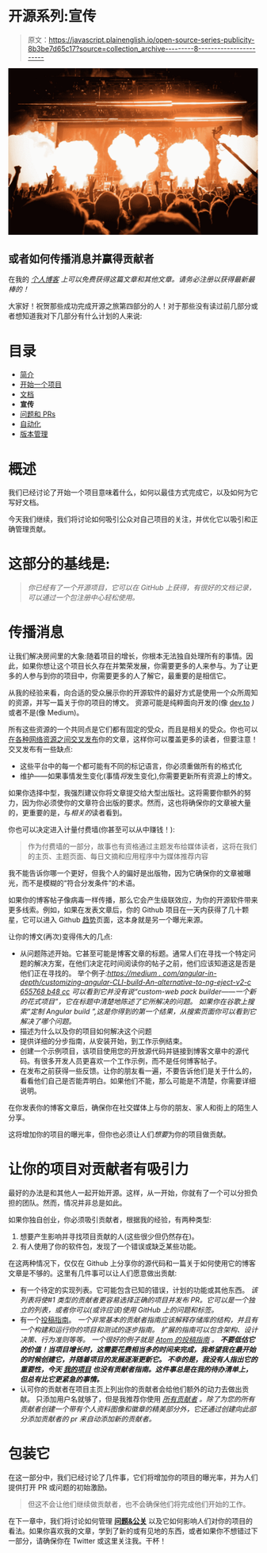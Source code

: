 # 开源系列:宣传

> 原文：<https://javascript.plainenglish.io/open-source-series-publicity-8b3be7d65c17?source=collection_archive---------8----------------------->

![](img/4e253b8f15b9b266f4e835eb5461bd6b.png)

## 或者如何传播消息并赢得贡献者

在我的 [*个人博客*](https://www.justjeb.com/blog) *上可以免费获得这篇文章和其他文章。请务必注册以获得最新最棒的！*

大家好！祝贺那些成功完成开源之旅第四部分的人！对于那些没有读过前几部分或者想知道我对下几部分有什么计划的人来说:

# 目录

*   [简介](https://medium.com/@justjeb/owning-an-open-source-part-1-b63abc60236)
*   [开始一个项目](https://medium.com/@justjeb/owning-an-open-source-project-part-2-2b55810aeb8)
*   [文档](https://medium.com/@justjeb/open-source-series-documentation-96ed1420ce81)
*   **宣传**
*   [问题和 PRs](https://medium.com/@justjeb/open-source-series-issues-and-prs-8cb1de880fd4)
*   [自动化](https://medium.com/@justjeb/open-source-series-automation-fe826e365b54)
*   [版本管理](https://justjeb.medium.com/open-source-series-version-management-dc91424aa63d)

# 概述

我们已经讨论了开始一个项目意味着什么，如何以最佳方式完成它，以及如何为它写好文档。

今天我们继续，我们将讨论如何吸引公众对自己项目的关注，并优化它以吸引和正确管理贡献。

# 这部分的基线是:

> *你已经有了一个开源项目，它可以在 GitHub 上获得，有很好的文档记录，可以通过一个包注册中心轻松使用。*

# 传播消息

让我们解决房间里的大象:随着项目的增长，你根本无法独自处理所有的事情。因此，如果你想让这个项目长久存在并繁荣发展，你需要更多的人来参与。为了让更多的人参与到你的项目中，你需要更多的人了解它，最重要的是相信它。

从我的经验来看，向合适的受众展示你的开源软件的最好方式是使用一个众所周知的资源，并写一篇关于你的项目的博文。
资源可能是纯粹面向开发的(像 [dev.to](https://dev.to/) *)* 或者不是(像 Medium)。

所有这些资源的一个共同点是它们都有固定的受众，而且是相关的受众。你也可以[在各种网络资源之间交叉发布](https://en.wikipedia.org/wiki/Crossposting)你的文章，这样你可以覆盖更多的读者，但要注意！交叉发布有一些缺点:

*   这些平台中的每一个都可能有不同的标记语言，你必须重做所有的格式化
*   维护——如果事情发生变化(事情*将*发生变化),你需要更新所有资源上的博文。

如果你选择中型，我强烈建议你将文章提交给大型出版社。这将需要你额外的努力，因为你必须使你的文章符合出版的要求。然而，这也将确保你的文章被大量的，更重要的是，与*相关的*读者看到。

你也可以决定进入计量付费墙(你甚至可以从中赚钱！):

> 作为付费墙的一部分，故事也有资格通过主题发布给媒体读者，这将在我们的主页、主题页面、每日文摘和应用程序中为媒体推荐内容

我不能告诉你哪一个更好，但我个人的偏好是出版物，因为它确保你的文章被曝光，而不是模糊的“符合分发条件”的术语。

如果你的博客帖子像病毒一样传播，那么它会产生级联效应，为你的开源软件带来更多线索。例如，如果在发表文章后，你的 Github 项目在一天内获得了几十颗星，它可以进入 Github [趋势](https://github.com/trending)页面，这本身就是另一个曝光来源。

让你的博文(再次)变得伟大的几点:

*   从问题陈述开始。它甚至可能是博客文章的标题。通常人们在寻找一个特定问题的解决方案，在他们决定花时间阅读你的帖子之前，他们应该知道这是否是他们正在寻找的。
    举个例子:[*https://medium . com/angular-in-depth/customizing-angular-CLI-build-An-alternative-to-ng-eject-v2-c 655768 b48 cc*](https://medium.com/angular-in-depth/customizing-angular-cli-build-an-alternative-to-ng-eject-v2-c655768b48cc) *可以看到它并没有说“custom-web pack builder——一个新的花式项目”，它在标题中清楚地陈述了它所解决的问题。
    如果你在谷歌上搜索“定制 Angular build ”,这是你得到的第一个结果，从搜索页面你可以看到它解决了哪个问题。*
*   描述为什么以及你的项目如何解决这个问题
*   提供详细的分步指南，从安装开始，到工作示例结束。
*   创建一个示例项目，该项目使用您的开放源代码并链接到博客文章中的源代码。有很多开发人员更喜欢一个工作示例，而不是任何博客帖子。
*   在发布之前获得一些反馈。让你的朋友看一遍，不要告诉他们是关于什么的，看看他们自己是否能弄明白。如果他们不能，那么可能是不清楚，你需要详细说明。

在你发表你的博客文章后，确保你在社交媒体上与你的朋友、家人和街上的陌生人分享。

这将增加你的项目的曝光率，但你也必须让人们*想要*为你的项目做贡献。

# 让你的项目对贡献者有吸引力

最好的办法是和其他人一起开始开源。这样，从一开始，你就有了一个可以分担负担的团队。然而，情况并非总是如此。

如果你独自创业，你必须吸引贡献者，根据我的经验，有两种类型:

1.  想要产生影响并寻找项目贡献的人(这些很少但仍然存在)。
2.  有人使用了你的软件包，发现了一个错误或缺乏某些功能。

在这两种情况下，仅仅在 Github 上分享你的源代码和一篇关于如何使用它的博客文章是不够的。这里有几件事可以让人们愿意做出贡献:

*   有一个待定的实现列表。它可能包含已知的错误，计划的功能或其他东西。
    *该列表将使#1 类型的贡献者更容易选择正确的项目并发布 PR。它可以是一个独立的列表，或者你可以(或许应该)使用 GitHub 上的问题和标签。*
*   有一个[投稿指南](https://help.github.com/en/github/building-a-strong-community/setting-guidelines-for-repository-contributors)。
    *一个非常基本的贡献者指南应该解释存储库的结构，并且有一个构建和运行你的项目和测试的逐步指南。
    扩展的指南可以包含架构、设计决策、行为准则等等。
    一个很好的例子就是* [*Atom 的投稿指南*](https://github.com/atom/atom/blob/master/CONTRIBUTING.md) *。* ***不要低估它的价值！当项目增长时，这需要花费相当多的时间来完成，我希望我在最开始的时候创建它，并随着项目的发展逐渐更新它。
    不幸的是，我没有人指出它的重要性，今天* [*我的项目*](https://github.com/just-jeb/angular-builders) *也没有贡献者指南。这件事总是在我的待办清单上，但总有比它更紧急的事情。***
*   认可你的贡献者在项目主页上列出你的贡献者会给他们额外的动力去做出贡献。
    只添加用户名就够了，但是我推荐你使用 [*所有贡献者*](https://github.com/all-contributors/all-contributors) *。除了为您的所有贡献者创建一个带有个人资料图像和徽章的精美部分外，它还通过创建向此部分添加贡献者的 pr 来自动添加新的贡献者。*

# 包装它

在这一部分中，我们已经讨论了几件事，它们将增加你的项目的曝光率，并为人们提供打开 PR 或问题的初始激励。

> 但这不会让他们继续做贡献者，也不会确保他们将完成他们开始的工作。

在下一章中，我们将讨论如何管理 [**问题&公关**](https://medium.com/@justjeb/open-source-series-issues-and-prs-8cb1de880fd4) 以及它如何影响人们对你的项目的看法。如果你喜欢我的文章，学到了新的或有见地的东西，或者如果你不想错过下一部分，请确保你在 Twitter 或这里关注我。干杯！